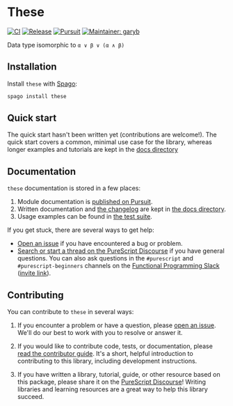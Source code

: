 # These

[![CI](https://github.com/purescript-contrib/purescript-these/workflows/CI/badge.svg?branch=main)](https://github.com/purescript-contrib/purescript-these/actions?query=workflow%3ACI+branch%3Amain)
[![Release](https://img.shields.io/github/release/purescript-contrib/purescript-these.svg)](https://github.com/purescript-contrib/purescript-these/releases)
[![Pursuit](https://pursuit.purescript.org/packages/purescript-these/badge)](https://pursuit.purescript.org/packages/purescript-these)
[![Maintainer: garyb](https://img.shields.io/badge/maintainer-garyb-teal.svg)](https://github.com/garyb)

Data type isomorphic to `α ∨ β ∨ (α ∧ β)`

## Installation

Install `these` with [Spago](https://github.com/purescript/spago):

```sh
spago install these
```

## Quick start

The quick start hasn't been written yet (contributions are welcome!). The quick start covers a common, minimal use case for the library, whereas longer examples and tutorials are kept in the [docs directory](./docs.)

## Documentation

`these` documentation is stored in a few places:

1. Module documentation is [published on Pursuit](https://pursuit.purescript.org/packages/purescript-these).
2. Written documentation and [the changelog](./docs/CHANGELOG.md) are kept in [the docs directory](./docs).
3. Usage examples can be found in [the test suite](./test).

If you get stuck, there are several ways to get help:

- [Open an issue](https://github.com/purescript-contrib/purescript-these/issues) if you have encountered a bug or problem.
- [Search or start a thread on the PureScript Discourse](https://discourse.purescript.org) if you have general questions. You can also ask questions in the `#purescript` and `#purescript-beginners` channels on the [Functional Programming Slack](https://functionalprogramming.slack.com) ([invite link](https://fpchat-invite.herokuapp.com/)).

## Contributing

You can contribute to `these` in several ways:

1. If you encounter a problem or have a question, please [open an issue](https://github.com/purescript-contrib/purescript-these/issues). We'll do our best to work with you to resolve or answer it.

2. If you would like to contribute code, tests, or documentation, please [read the contributor guide](./.github/CONTRIBUTING.md). It's a short, helpful introduction to contributing to this library, including development instructions.

3. If you have written a library, tutorial, guide, or other resource based on this package, please share it on the [PureScript Discourse](https://discourse.purescript.org)! Writing libraries and learning resources are a great way to help this library succeed.
